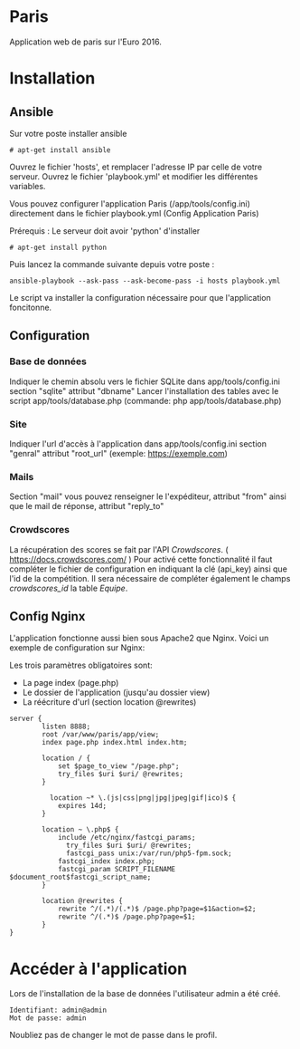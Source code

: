 # Paris
Application web de paris sur l'Euro 2016.

# Installation

## Ansible

Sur votre poste installer ansible
```
# apt-get install ansible 
```

Ouvrez le fichier 'hosts', et remplacer l'adresse IP par celle de votre serveur.
Ouvrez le fichier 'playbook.yml' et modifier les différentes variables.

Vous pouvez configurer l'application Paris (/app/tools/config.ini) directement dans le fichier playbook.yml (Config Application Paris)

Prérequis : Le serveur doit avoir 'python' d'installer
```
# apt-get install python
```

Puis lancez la commande suivante depuis votre poste :
```
ansible-playbook --ask-pass --ask-become-pass -i hosts playbook.yml
```

Le script va installer la configuration nécessaire pour que l'application foncitonne. 

## Configuration
### Base de données
  Indiquer le chemin absolu vers le fichier SQLite dans app/tools/config.ini section "sqlite" attribut "dbname"
  Lancer l'installation des tables avec le script app/tools/database.php (commande: php app/tools/database.php)

### Site
  Indiquer l'url d'accès à l'application dans app/tools/config.ini section "genral" attribut "root_url" (exemple: https://exemple.com)

### Mails
  Section "mail" vous pouvez renseigner le l'expéditeur, attribut "from" ainsi que le mail de réponse, attribut "reply_to"

### Crowdscores
La récupération des scores se fait par l'API _Crowdscores_. ( https://docs.crowdscores.com/ )
Pour activé cette fonctionnalité il faut compléter le fichier de configuration en indiquant la clé (api_key) ainsi que l'id de la compétition.
Il sera nécessaire de compléter également le champs _crowdscores_id_ la table _Equipe_.

## Config Nginx
L'application fonctionne aussi bien sous Apache2 que Nginx. 
Voici un exemple de configuration sur Nginx:

Les trois paramètres obligatoires sont:
  * La page index (page.php)
  * Le dossier de l'application (jusqu'au dossier view)
  * La réécriture d'url (section location @rewrites)
```
server {
        listen 8888;
        root /var/www/paris/app/view;
        index page.php index.html index.htm;

      	location / {
      	   	set $page_to_view "/page.php";
          	try_files $uri $uri/ @rewrites;
      	}

	      location ~* \.(js|css|png|jpg|jpeg|gif|ico)$ {
            expires 14d;
        }
	
      	location ~ \.php$ {
          	include /etc/nginx/fastcgi_params;
      		  try_files $uri $uri/ @rewrites;
      		  fastcgi_pass unix:/var/run/php5-fpm.sock;
            fastcgi_index index.php;
            fastcgi_param SCRIPT_FILENAME $document_root$fastcgi_script_name;
      	}

      	location @rewrites {
      		rewrite ^/(.*)/(.*)$ /page.php?page=$1&action=$2;
      		rewrite ^/(.*)$ /page.php?page=$1;
      	}
}
```

# Accéder à l'application
Lors de l'installation de la base de données l'utilisateur admin a été créé.
```
Identifiant: admin@admin
Mot de passe: admin
```
Noubliez pas de changer le mot de passe dans le profil.
